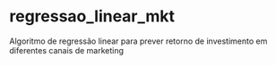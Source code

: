 # regressao_linear_mkt
Algoritmo de regressão linear para prever retorno de investimento em diferentes canais de marketing
